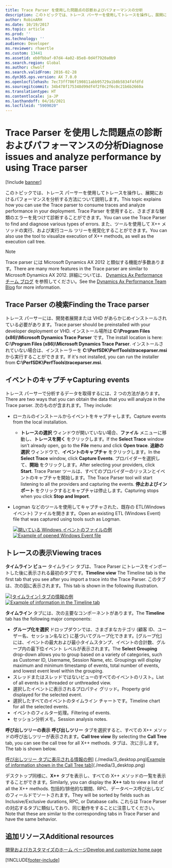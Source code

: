 ```yaml
---
title: Trace Parser を使用した問題点の診断およびパフォーマンスの分析
description: このトピックでは、トレース パーサーを使用してトレースを操作し、展開におけるパフォーマンスを分析する方法について説明します。
author: RobinARH
ms.date: 10/19/2017
ms.topic: article
ms.prod: ''
ms.technology: ''
audience: Developer
ms.reviewer: rhaertle
ms.custom: 13441
ms.assetid: eb0fbbaf-07d4-4a02-85e8-0d4f7920a0b9
ms.search.region: Global
ms.author: chwolf
ms.search.validFrom: 2016-02-28
ms.dyn365.ops.version: AX 7.0.0
ms.openlocfilehash: 7ec73ff786f190811abb95729a1b8b5834f4fdfd
ms.sourcegitcommit: 34b478f175348d99df4f2f0c2f6c0c21b6b2660a
ms.translationtype: HT
ms.contentlocale: ja-JP
ms.lasthandoff: 04/16/2021
ms.locfileid: "5909020"
---
```

# <a name="diagnose-issues-and-analyze-performance-by-using-trace-parser"></a><span data-ttu-id="1b226-103">Trace Parser を使用した問題点の診断およびパフォーマンスの分析</span><span class="sxs-lookup"><span data-stu-id="1b226-103">Diagnose issues and analyze performance by using Trace parser</span></span>

[!include [banner](../includes/banner.md)]

<span data-ttu-id="1b226-104">このトピックでは、トレース パーサーを使用してトレースを操作し、展開におけるパフォーマンスを分析する方法について説明します。</span><span class="sxs-lookup"><span data-stu-id="1b226-104">This topic explains how you can use the Trace parser to consume traces and analyze performance in your deployment.</span></span> <span data-ttu-id="1b226-105">Trace Parser を使用すると、さまざまな種類のエラーを見つけて診断することができます。</span><span class="sxs-lookup"><span data-stu-id="1b226-105">You can use the Trace Parser to find and diagnose various types of errors.</span></span> <span data-ttu-id="1b226-106">また、ツールを使用して X++ メソッドの実行、および実行コール ツリーを視覚化することができます。</span><span class="sxs-lookup"><span data-stu-id="1b226-106">You can also use the tool to visualize execution of X++ methods, as well as the execution call tree.</span></span>

> [!NOTE]
> <span data-ttu-id="1b226-107">Trace parser には Microsoft Dynamics AX 2012 と類似する機能が多数あります。</span><span class="sxs-lookup"><span data-stu-id="1b226-107">There are many more features in the Trace parser are similar to Microsoft Dynamics AX 2012.</span></span> <span data-ttu-id="1b226-108">詳細については、 [Dynamics Ax Performance チーム ブログ](/archive/blogs/axperf/) を参照してください。</span><span class="sxs-lookup"><span data-stu-id="1b226-108">See the [Dynamics Ax Performance Team Blog](/archive/blogs/axperf/) for more information.</span></span>

## <a name="finding-the-trace-parser"></a><span data-ttu-id="1b226-109">Trace Parser の検索</span><span class="sxs-lookup"><span data-stu-id="1b226-109">Finding the Trace parser</span></span>
<span data-ttu-id="1b226-110">トレース パーサーには、開発者展開または VHD があらかじめインストールされている必要があります。</span><span class="sxs-lookup"><span data-stu-id="1b226-110">Trace parser should be preinstalled with your developer deployment or VHD.</span></span> <span data-ttu-id="1b226-111">インストール場所は **C:\\Program Files (x86)\\Microsoft Dynamics Trace Parser** です。</span><span class="sxs-lookup"><span data-stu-id="1b226-111">The install location is here: **C:\\Program Files (x86)\\Microsoft Dynamics Trace Parser**.</span></span> <span data-ttu-id="1b226-112">インストールされていない場合は、インストーラーを **C:\\PerfSDK\\PerfTools\\traceparser.msi** から実行することができます。</span><span class="sxs-lookup"><span data-stu-id="1b226-112">If it's not installed, you can run the installer from **C:\\PerfSDK\\PerfTools\\traceparser.msi**.</span></span>

## <a name="capturing-events"></a><span data-ttu-id="1b226-113">イベントのキャプチャ</span><span class="sxs-lookup"><span data-stu-id="1b226-113">Capturing events</span></span>
<span data-ttu-id="1b226-114">トレース パーサーで分析するデータを取得するには、2 つの方法があります。</span><span class="sxs-lookup"><span data-stu-id="1b226-114">There are two ways that you can obtain the data that you will analyze in the Trace parser.</span></span> <span data-ttu-id="1b226-115">次のものが含まれます。</span><span class="sxs-lookup"><span data-stu-id="1b226-115">They include:</span></span>

-   <span data-ttu-id="1b226-116">ローカルのインストールからイベントをキャプチャします。</span><span class="sxs-lookup"><span data-stu-id="1b226-116">Capture events from the local installation.</span></span>
    -   <span data-ttu-id="1b226-117">**トレースの選択** ウィンドウが開いていない場合、**ファイル** メニューに移動し、**トレースを開く** をクリックします。</span><span class="sxs-lookup"><span data-stu-id="1b226-117">If the **Select Trace** window isn’t already open, go to the **File** menu and click **Open trace**.</span></span> <span data-ttu-id="1b226-118">**追跡の選択** ウィンドウで、**イベントのキャプチャ** をクリックします。</span><span class="sxs-lookup"><span data-stu-id="1b226-118">In the **Select Trace** window, click **Capture Events**.</span></span> <span data-ttu-id="1b226-119">プロバイダーを選択して、**開始** をクリックします。</span><span class="sxs-lookup"><span data-stu-id="1b226-119">After selecting your providers, click **Start**.</span></span> <span data-ttu-id="1b226-120">Trace Parser ツールは、すべてのプロバイダーのリッスンとイベントのキャプチャを開始します。</span><span class="sxs-lookup"><span data-stu-id="1b226-120">The Trace Parser tool will start listening to all the providers and capturing the events.</span></span> <span data-ttu-id="1b226-121">**停止およびインポート** をクリックするとキャプチャは停止します。</span><span class="sxs-lookup"><span data-stu-id="1b226-121">Capturing stops when you click **Stop and Import**.</span></span>
-   <span data-ttu-id="1b226-122">Logman などのツールを使用してキャプチャされた、既存の ETL(Windows イベント) ファイルを開きます。</span><span class="sxs-lookup"><span data-stu-id="1b226-122">Open an existing ETL (Windows Event) file that was captured using tools such as Logman.</span></span> 

    <span data-ttu-id="1b226-123">[![開いている Windows イベントのファイルの例](./media/1_desktop.png)](./media/1_desktop.png)</span><span class="sxs-lookup"><span data-stu-id="1b226-123">[![Example of opened Windows Event file](./media/1_desktop.png)](./media/1_desktop.png)</span></span>

## <a name="viewing-traces"></a><span data-ttu-id="1b226-124">トレースの表示</span><span class="sxs-lookup"><span data-stu-id="1b226-124">Viewing traces</span></span>
<span data-ttu-id="1b226-125">**タイムライン ビュー** タイムライン タブは、Trace Parser にトレースをインポートした後に表示される最初のタブです。</span><span class="sxs-lookup"><span data-stu-id="1b226-125">**Timeline view** The Timeline tab is the first tab that you see after you import a trace into the Trace Parser.</span></span> <span data-ttu-id="1b226-126">このタブは、次の図に表示されます。</span><span class="sxs-lookup"><span data-stu-id="1b226-126">This tab is shown in the following illustration.</span></span> 

<span data-ttu-id="1b226-127">[![[タイムライン] タブの情報の例](./media/2_desktop.png)](./media/2_desktop.png)</span><span class="sxs-lookup"><span data-stu-id="1b226-127">[![Example of information in the Timeline tab](./media/2_desktop.png)](./media/2_desktop.png)</span></span> 

<span data-ttu-id="1b226-128">**タイムライン** タブには、次の主要なコンポーネントがあります。</span><span class="sxs-lookup"><span data-stu-id="1b226-128">The **Timeline** tab has the following major components:</span></span>

-   <span data-ttu-id="1b226-129">**グループ化を選択** ドロップダウンでは、さまざまなカテゴリ (顧客 ID、ユーザー名、セッション名など) に基づいてグループ化できます。[グループ化] には、イベントの最大および最小タイムスタンプ、イベントの合計数、グループ内の最下位イベント レベルが表示されます。</span><span class="sxs-lookup"><span data-stu-id="1b226-129">The **Select Grouping** drop-down allows you to group based on a variety of categories, such as Customer ID, Username, Session Name, etc. Groupings will display maximum and minimum timestamp of events, total number of events, and lowest event level within the grouping.</span></span>
-   <span data-ttu-id="1b226-130">スレッドまたはスレッドではないビューのすべてのイベントのリスト。</span><span class="sxs-lookup"><span data-stu-id="1b226-130">List of all events in a threaded or unthreaded view.</span></span>
-   <span data-ttu-id="1b226-131">選択したイベントに表示されるプロパティ グリッド。</span><span class="sxs-lookup"><span data-stu-id="1b226-131">Property grid displayed for the selected event.</span></span>
-   <span data-ttu-id="1b226-132">選択したすべてのイベントのタイムライン チャートです。</span><span class="sxs-lookup"><span data-stu-id="1b226-132">Timeline chart for all the selected events.</span></span>
-   <span data-ttu-id="1b226-133">イベントのフィルター処理。</span><span class="sxs-lookup"><span data-stu-id="1b226-133">Filtering of events.</span></span>
-   <span data-ttu-id="1b226-134">セッション分析メモ。</span><span class="sxs-lookup"><span data-stu-id="1b226-134">Session analysis notes.</span></span>

<span data-ttu-id="1b226-135">**呼び出しツリーの表示** **呼び出しツリー** タブを選択すると、すべての X++ メソッドの呼び出しツリーが表示されます。</span><span class="sxs-lookup"><span data-stu-id="1b226-135">**Call tree view** By selecting the **Call Tree** tab, you can see the call tree for all X++ methods.</span></span> <span data-ttu-id="1b226-136">タブは、次に示します。</span><span class="sxs-lookup"><span data-stu-id="1b226-136">The tab is shown below.</span></span> 

<span data-ttu-id="1b226-137">[呼び出しツリー タブに表示される情報の例](./media/3_desktop.png)] (./media/3_desktop.png)</span><span class="sxs-lookup"><span data-stu-id="1b226-137">[Example of information shown in the Call Tree tab](./media/3_desktop.png)](./media/3_desktop.png)</span></span> 

<span data-ttu-id="1b226-138">デスクトップ同様に、**X++** タブを表示し、すべての X++ メソッドの一覧を表示することができます。</span><span class="sxs-lookup"><span data-stu-id="1b226-138">Similarly, you can display the **X++** tab to view a list of all the X++ methods.</span></span> <span data-ttu-id="1b226-139">包括的/排他的な期間、RPC、データベース呼び出しなどのフィールドでソートされます。</span><span class="sxs-lookup"><span data-stu-id="1b226-139">They will be sorted by fields such as Inclusive/Exclusive durations, RPC, or Database calls.</span></span> <span data-ttu-id="1b226-140">これらは Trace Parser の対応するタブに類似しており、同じ動作をすることに注意してください。</span><span class="sxs-lookup"><span data-stu-id="1b226-140">Note that these are similar to the corresponding tabs in Trace Parser and have the same behavior.</span></span>

<a name="additional-resources"></a><span data-ttu-id="1b226-141">追加リソース</span><span class="sxs-lookup"><span data-stu-id="1b226-141">Additional resources</span></span>
--------

[<span data-ttu-id="1b226-142">開発およびカスタマイズのホーム ページ</span><span class="sxs-lookup"><span data-stu-id="1b226-142">Develop and customize home page</span></span>](../dev-tools/developer-home-page.md)





[!INCLUDE[footer-include](../../../includes/footer-banner.md)]